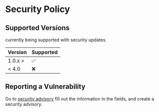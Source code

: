# Security Policy

## Supported Versions

currently being supported with security updates.

|  Version  | Supported          |
| --------- | ------------------ |
| 1.0.x >   | :white_check_mark: |
|  < 4.0    | :x:                |

## Reporting a Vulnerability

Go to [security advisory](https://github.com/iCode-Scott/Stable-utility/security/advisories/new) fill out the information in the fields, and create a security advisory.
